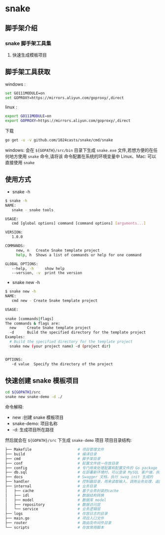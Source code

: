 # snake 

## 脚手架介绍

### snake 脚手架工具集

1. 快速生成模板项目

## 脚手架工具获取

windows :

```bash
set GO111MODULE=on
set GOPROXY=https://mirrors.aliyun.com/goproxy/,direct
```

linux :

```bash
export GO111MODULE=on
export GOPROXY=https://mirrors.aliyun.com/goproxy/,direct
```

下载

```bash
go get -u -v github.com/1024casts/snake/cmd/snake
```

windows:
 会在 `${GOPATH}/src/bin` 目录下生成 `snake.exe` 文件,若想方便的在任何地方使用 `snake` 命令,请将该 命令配置在系统的环境变量中
Linux、Mac:
可以直接使用 `snake`

## 使用方式

- snake -h

```bash
$ snake -h
NAME:
   snake - snake tools

USAGE:
   cmd [global options] command [command options] [arguments...]

VERSION:
   1.0.0

COMMANDS:
     new, n   Create Snake template project
     help, h  Shows a list of commands or help for one command

GLOBAL OPTIONS:
   --help, -h     show help
   --version, -v  print the version
```

- snake new -h 

```bash
$ snake new -h
NAME:
   cmd new - Create Snake template project

USAGE:
   
snake [commands|flags]
The commands & flags are:
  new     Create Snake template project
  -d      Build the specified directory for the template project
Examples:
  # Build the specified directory for the template project
  snake new (your project name) -d (project dir)


OPTIONS:
   -d value  Specify the directory of the project
```

## 快速创建 snake 模板项目

```bash
cd ${GOPATH}/src
snake new snake-demo -d ./
```

命令解释:

- new :创建 snake 模板项目
- snake-demo: 项目名称
- -d: 生成项目所在路径

然后就会在 `${GOPATH}/src` 下生成 `snake-demo` 项目
项目目录结构:

```bash
├── Makefile                     # 项目管理文件
├── build                        # 编译目录
├── cmd                          # 脚手架目录
├── conf                         # 配置文件统一存放目录
├── config                       # 专门用来处理配置和配置文件的 Go package
├── db.sql                       # 在部署新环境时，可以登录 MySQL 客户端，执行 source db.sql 创建数据库和表
├── docs                         # Swagger 文档，执行 swag init 生成的
├── handler                      # 控制器目录，用来读取输入、调用业务处理、返回结果
├── internal                     # 业务目录
│   ├── cache                    # 基于业务封装的cache
│   ├── idl                      # 数据结构转换
│   ├── model                    # 数据库 model
│   ├── repository               # 数据访问层
│   └── service                  # 业务逻辑层
├── logs                         # 存放日志的目录
├── main.go                      # 项目入口文件
├── router                       # 路由及中间件目录
└── scripts                      # 存放常用脚本
```